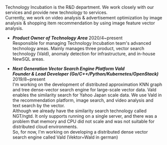 Technology Incubation is the R&D department. We work closely with our services and provide new technology to services.  
Currently, we work on video analysis & advertisement optimization by image analysis & shopping item recommendation by using image feature vector analysis.  


- ***Product Owner of Technology Area***	2020/4~present  
Responsible for managing Technology Incubation team's advanced technology areas.
Mainly manages three product, vector search technology (Vald), anomaly detection for infrastructure, and in-house NewSQL areas.  

- ***Next Generation Vector Search Engine Platform  Vald  
Founder & Lead Developer (Go/C++/Python/Kubernetes/OpenStack)***	2019/8~present  
I'm working on the development of distributed approximation KNN graph and tree dense-vector search engine for large-scale vector data. Vald enables the similarity search for Yahoo Japan scale data. We use Vald in the recommendation platform, image search, and video analysis and text search by the vector.  
Although we already have the similarity search technology called NGT/ngtd. It only supports running on a single server, and there was a problem that memory and CPU did not scale and was not suitable for distributed cloud environments.  
So, for now, I'm working on developing a distributed dense vector search engine called Vald (Vektor+Wald in german)

